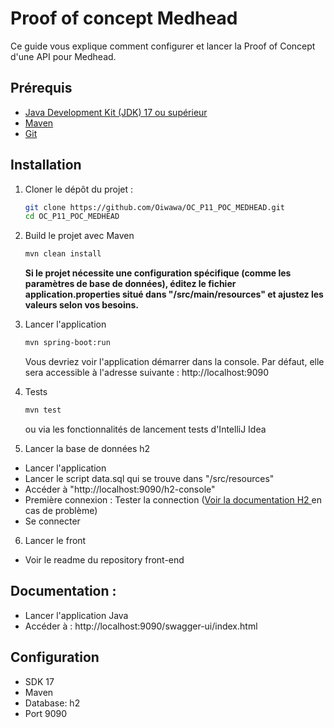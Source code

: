 # Proof of concept Medhead

Ce guide vous explique comment configurer et lancer la Proof of Concept d'une API pour Medhead.

## Prérequis

- [Java Development Kit (JDK) 17 ou supérieur](https://www.oracle.com/java/technologies/javase-downloads.html)
- [Maven](https://maven.apache.org/)
- [Git](https://git-scm.com/)

## Installation

1. Cloner le dépôt du projet :
   ```bash
   git clone https://github.com/Oiwawa/OC_P11_POC_MEDHEAD.git
   cd OC_P11_POC_MEDHEAD
   ``` 

2. Build le projet avec Maven
    ```bash
   mvn clean install
   ```

   **Si le projet nécessite une configuration spécifique (comme les paramètres de base de données), éditez le fichier application.properties situé dans "/src/main/resources" et ajustez les valeurs selon vos besoins.**


3. Lancer l'application
   ```bash
   mvn spring-boot:run
   ```
   Vous devriez voir l'application démarrer dans la console. Par défaut, elle sera accessible à l'adresse suivante : http://localhost:9090


4. Tests

   ```bash
   mvn test
   ```
   ou via les fonctionnalités de lancement tests d'IntelliJ Idea
   
5. Lancer la base de données h2
 - Lancer l'application
 - Lancer le script data.sql qui se trouve dans "/src/resources"
 - Accéder à "http://localhost:9090/h2-console"
 - Première connexion : Tester la connection ([Voir la documentation H2 ](https://www.h2database.com/html/main.html) en cas de problème)
 - Se connecter

6. Lancer le front
 - Voir le readme du repository front-end


## Documentation :
- Lancer l'application Java 
- Accéder à : http://localhost:9090/swagger-ui/index.html


## Configuration
- SDK 17
- Maven
- Database: h2
- Port 9090
